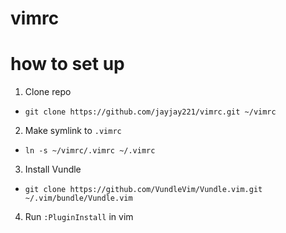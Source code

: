 # vimrc

# how to set up
1. Clone repo
  * `git clone https://github.com/jayjay221/vimrc.git ~/vimrc`
2. Make symlink to `.vimrc`
  * `ln -s ~/vimrc/.vimrc ~/.vimrc`
3. Install Vundle
  * `git clone https://github.com/VundleVim/Vundle.vim.git ~/.vim/bundle/Vundle.vim`
4. Run `:PluginInstall` in vim

